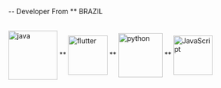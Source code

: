   
  
    
  -- Developer From ** BRAZIL  
  
  
	 
      
    
   
            
            

<div style=display: inline_block"><br/>
     <img align="center" alt= "java" 
      <img height= "100" widht="100" src="https://cdn.jsdelivr.net/gh/devicons/devicon/icons/java/java-original-wordmark.svg" />
	**														     
     <img align= "center" alt= "flutter" 
      <img height= "80" widht="80"  src="https://cdn.jsdelivr.net/gh/devicons/devicon/icons/flutter/flutter-original.svg" />
	**																			
	<img align= "center" alt= "python" 
      <img height= "90" widht="90" src="https://cdn.jsdelivr.net/gh/devicons/devicon/icons/python/python-original.svg" />							**							     												      
        <img align= "center" alt= "JavaScript" 
      <img height= "80" widht="80" src="https://cdn.jsdelivr.net/gh/devicons/devicon/icons/javascript/javascript-original.svg" />
       
          								                                                                                              
 <div/>
          
          
               
